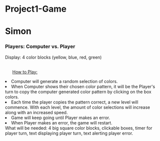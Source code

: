 # Project1-Game
<h1>Simon</h1>
<h3>Players: Computer vs. Player</h3>
Display: 4 color blocks (yellow, blue, red, green)<br></br>
<ul><u>How to Play:</u></ul>
<li>Computer will generate a random selection of colors. 
<li>When Computer shows their chosen color pattern, it will be the Player's turn to copy the computer generated color pattern  by clicking on the box colors.</li>
<li>Each time the player copies the pattern correct, a new level will commence. With each level, the amount of color selections will increase along with an increased speed.</li>
<li>Game will keep going until Player makes an error.</li>
<li>When Player makes an error, the game will restart.</li>
What will be needed: 4 big square color blocks, clickable boxes, timer for player turn, text displaying player turn, text alerting player error. 

